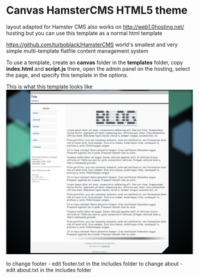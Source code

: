 # Canvas HamsterCMS HTML5 theme

layout adapted for Hamster CMS
also works on  http://web1.0hosting.net/ hosting
but you can use this template as a normal html template

https://github.com/turboblack/HamsterCMS world's smallest and very simple multi-template flatfile content management system 

To use a template, create an **canvas** folder in the **templates** folder, copy **index.html** and **script.js** there, open the admin panel on the hosting, select the page, and specify this template in the options.

This is what this template looks like
![this is what theme looks like](https://github.com/turboblack/Canvas_HamsterCMS_HTML5_theme/blob/main/canvas.png)

to change footer - edit footer.txt in the includes folder
to change about - edit about.txt in the includes folder

